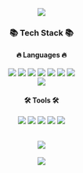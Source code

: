 <div align="center">
  <img src="https://capsule-render.vercel.app/api?type=waving&color=3C5087&height=200&section=header&text=Dahye%20Github!&fontSize=65&fontColor=fff" /><br>
  
  <h3>📚 Tech Stack 📚</h3>

  <h4>🔥 Languages 🔥</h4>
	<img src="https://img.shields.io/badge/-Java-02458D?style=flat-square&logo=Java&logoColor=white" />
 	<img src="https://img.shields.io/badge/Spring-6DB33F?style=flat-square&logo=Spring&logoColor=white" />
  	<img src="https://img.shields.io/badge/Spring Boot-6DB33F?style=flat-square&logo=Spring Boot&logoColor=white" />
   	<img src="https://img.shields.io/badge/MySQL-4479A1?style=flat-square&logo=MySQL&logoColor=white" />
	<img src="https://img.shields.io/badge/HTML5-E34F26?style=flat-square&logo=HTML5&logoColor=white" />
	<img src="https://img.shields.io/badge/CSS3-1572B6?style=flat-square&logo=CSS3&logoColor=white" />
	<img src="https://img.shields.io/badge/JavaScript-F7DF1E?style=flat-square&logo=JavaScript&logoColor=white" /><br>
	<img src="https://img.shields.io/badge/jQuery-0769AD?style=flat-square&logo=jQuery&logoColor=white" />
  

  <h4>🛠 Tools 🛠</h4>
  <img src="https://img.shields.io/badge/IntelliJ%20IDE-000000?style=flat-square&logo=IntelliJ%20IDE&logoColor=white" />
  <img src="https://img.shields.io/badge/Eclipse%20IDE-2C2255?style=flat-square&logo=EclipseIDE&logoColor=white" />
  <img src="https://img.shields.io/badge/Visual%20Studio%20Code-007ACC?style=flat-square&logo=VisualStudioCode&logoColor=white" />
  <img src="https://img.shields.io/badge/GitHub-181717?style=flat-square&logo=GitHub&logoColor=white" />
  <img src="https://img.shields.io/badge/Slack-4A154B?style=flat-square&logo=Slack&logoColor=white" /><br><br>
  
  
  
  <img src="https://github-readme-stats.vercel.app/api/top-langs/?username=ekgp209&layout=compact&theme=dark"><br><br>
  <img src="https://github-readme-stats.vercel.app/api?username=ekgp209&show_icons=true&theme=github_dark">
  
</div>
